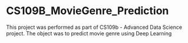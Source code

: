 # CS109B_MovieGenre_Prediction
This project was performed as part of CS109b - Advanced Data Science project.  The object was to predict movie genre using Deep Learning
